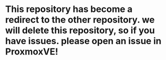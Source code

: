 # This repository has become a redirect to the other repository. we will delete this repository, so if you have issues. please open an issue in ProxmoxVE!
